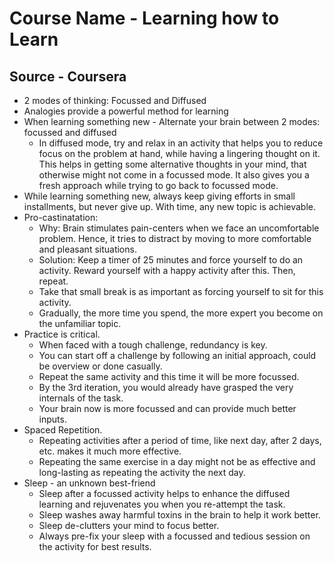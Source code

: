 # Course Name - Learning how to Learn
## Source - Coursera

* 2 modes of thinking: Focussed and Diffused
* Analogies provide a powerful method for learning
* When learning something new - Alternate your brain between 2 modes: focussed and diffused
  * In diffused mode, try and relax in an activity that helps you to reduce focus on the problem at hand, while having a lingering thought on it. This helps in getting some alternative thoughts in your mind, that otherwise might not come in a focussed mode. It also gives you a fresh approach while trying to go back to focussed mode.
* While learning something new, always keep giving efforts in small installments, but never give up. With time, any new topic is achievable.
* Pro-castinatation:
  * Why: Brain stimulates pain-centers when we face an uncomfortable problem. Hence, it tries to distract by moving to more comfortable and pleasant situations.
  * Solution: Keep a timer of 25 minutes and force yourself to do an activity. Reward yourself with a happy activity after this. Then, repeat.
  * Take that small break is as important as forcing yourself to sit for this activity.
  * Gradually, the more time you spend, the more expert you become on the unfamiliar topic.
 * Practice is critical.
   * When faced with a tough challenge, redundancy is key.
   * You can start off a challenge by following an initial approach, could be overview or done casually.
   * Repeat the same activity and this time it will be more focussed.
   * By the 3rd iteration, you would already have grasped the very internals of the task.
   * Your brain now is more focussed and can provide much better inputs.
 * Spaced Repetition.
   * Repeating activities after a period of time, like next day, after 2 days, etc. makes it much more effective.
   * Repeating the same exercise in a day might not be as effective and long-lasting as repeating the activity the next day.
 * Sleep - an unknown best-friend
   * Sleep after a focussed activity helps to enhance the diffused learning and rejuvenates you when you re-attempt the task.
   * Sleep washes away harmful toxins in the brain to help it work better.
   * Sleep de-clutters your mind to focus better.
   * Always pre-fix your sleep with a focussed and tedious session on the activity for best results.
 
